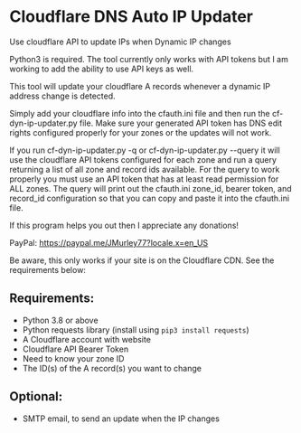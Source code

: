 # Cloudflare DNS Auto IP Updater

Use cloudflare API to update IPs when Dynamic IP changes

Python3 is required. The tool currently only works with API tokens but I am working to add the ability to use API keys as well.

This tool will update your cloudflare A records whenever a dynamic IP address change is detected.

Simply add your cloudflare info into the cfauth.ini file and then run the cf-dyn-ip-updater.py file. Make sure your generated API token has DNS edit rights configured properly for your zones or the updates will not work.

If you run cf-dyn-ip-updater.py -q or cf-dyn-ip-updater.py --query it will use the cloudflare API tokens configured for each zone and run a query returning a list of all zone and record ids available. For the query to work properly you must use an API token that has at least read permission for ALL zones. The query will print out the cfauth.ini zone_id, bearer token, and record_id configuration so that you can copy and paste it into the cfauth.ini file.

If this program helps you out then I appreciate any donations!

PayPal: https://paypal.me/JMurley77?locale.x=en_US

Be aware, this only works if your site is on the Cloudflare CDN. See the requirements below:

<h2>Requirements:</h2>

  - Python 3.8 or above
  - Python requests library (install using `pip3 install requests`)
  - A Cloudflare account with website
  - Cloudflare API Bearer Token
  - Need to know your zone ID
  - The ID(s) of the A record(s) you want to change
  
  
<h2>Optional:</h2>

  - SMTP email, to send an update when the IP changes
